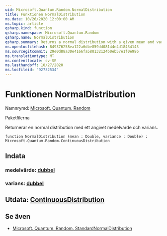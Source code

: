 ```yaml
---
uid: Microsoft.Quantum.Random.NormalDistribution
title: Funktionen NormalDistribution
ms.date: 10/26/2020 12:00:00 AM
ms.topic: article
qsharp.kind: function
qsharp.namespace: Microsoft.Quantum.Random
qsharp.name: NormalDistribution
qsharp.summary: Returns a normal distribution with a given mean and variance.
ms.openlocfilehash: 849376258ea122a6dbe859dd08144e4d18434143
ms.sourcegitcommit: 29e0d88a30e4166fa580132124b0eb57e1f0e986
ms.translationtype: MT
ms.contentlocale: sv-SE
ms.lasthandoff: 10/27/2020
ms.locfileid: "92732534"
---
```

# <a name="normaldistribution-function"></a>Funktionen NormalDistribution

Namnrymd: [Microsoft. Quantum. Random](xref:Microsoft.Quantum.Random)

Paketfilerna [](https://nuget.org/packages/)


Returnerar en normal distribution med ett angivet medelvärde och varians.

```qsharp
function NormalDistribution (mean : Double, variance : Double) : Microsoft.Quantum.Random.ContinuousDistribution
```


## <a name="input"></a>Indata

### <a name="mean--double"></a>medelvärde: [dubbel](xref:microsoft.quantum.lang-ref.double)




### <a name="variance--double"></a>varians: [dubbel](xref:microsoft.quantum.lang-ref.double)





## <a name="output--continuousdistribution"></a>Utdata: [ContinuousDistribution](xref:Microsoft.Quantum.Random.ContinuousDistribution)



## <a name="see-also"></a>Se även

- [Microsoft. Quantum. Random. StandardNormalDistribution](xref:Microsoft.Quantum.Random.StandardNormalDistribution)